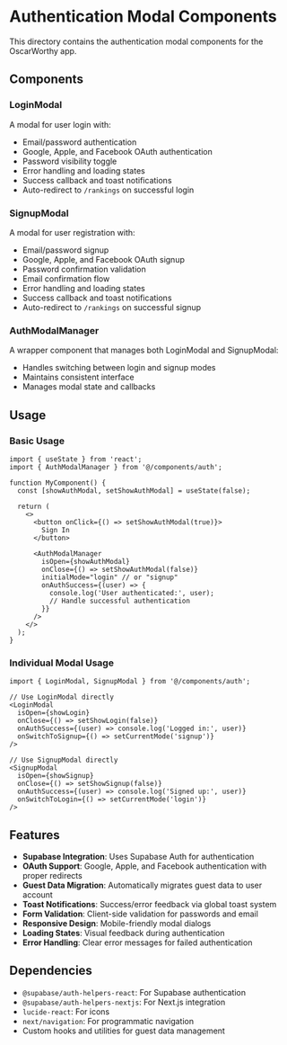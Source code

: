 # Authentication Modal Components

This directory contains the authentication modal components for the OscarWorthy app.

## Components

### LoginModal
A modal for user login with:
- Email/password authentication
- Google, Apple, and Facebook OAuth authentication
- Password visibility toggle
- Error handling and loading states
- Success callback and toast notifications
- Auto-redirect to `/rankings` on successful login

### SignupModal
A modal for user registration with:
- Email/password signup
- Google, Apple, and Facebook OAuth signup
- Password confirmation validation
- Email confirmation flow
- Error handling and loading states
- Success callback and toast notifications
- Auto-redirect to `/rankings` on successful signup

### AuthModalManager
A wrapper component that manages both LoginModal and SignupModal:
- Handles switching between login and signup modes
- Maintains consistent interface
- Manages modal state and callbacks

## Usage

### Basic Usage

```tsx
import { useState } from 'react';
import { AuthModalManager } from '@/components/auth';

function MyComponent() {
  const [showAuthModal, setShowAuthModal] = useState(false);
  
  return (
    <>
      <button onClick={() => setShowAuthModal(true)}>
        Sign In
      </button>
      
      <AuthModalManager
        isOpen={showAuthModal}
        onClose={() => setShowAuthModal(false)}
        initialMode="login" // or "signup"
        onAuthSuccess={(user) => {
          console.log('User authenticated:', user);
          // Handle successful authentication
        }}
      />
    </>
  );
}
```

### Individual Modal Usage

```tsx
import { LoginModal, SignupModal } from '@/components/auth';

// Use LoginModal directly
<LoginModal
  isOpen={showLogin}
  onClose={() => setShowLogin(false)}
  onAuthSuccess={(user) => console.log('Logged in:', user)}
  onSwitchToSignup={() => setCurrentMode('signup')}
/>

// Use SignupModal directly
<SignupModal
  isOpen={showSignup}
  onClose={() => setShowSignup(false)}
  onAuthSuccess={(user) => console.log('Signed up:', user)}
  onSwitchToLogin={() => setCurrentMode('login')}
/>
```

## Features

- **Supabase Integration**: Uses Supabase Auth for authentication
- **OAuth Support**: Google, Apple, and Facebook authentication with proper redirects
- **Guest Data Migration**: Automatically migrates guest data to user account
- **Toast Notifications**: Success/error feedback via global toast system
- **Form Validation**: Client-side validation for passwords and email
- **Responsive Design**: Mobile-friendly modal dialogs
- **Loading States**: Visual feedback during authentication
- **Error Handling**: Clear error messages for failed authentication

## Dependencies

- `@supabase/auth-helpers-react`: For Supabase authentication
- `@supabase/auth-helpers-nextjs`: For Next.js integration
- `lucide-react`: For icons
- `next/navigation`: For programmatic navigation
- Custom hooks and utilities for guest data management

